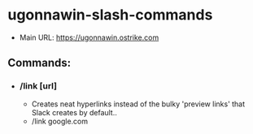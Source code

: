 # ugonnawin-slash-commands

 - Main URL: https://ugonnawin.ostrike.com

## Commands:

 - ### /link [url]
   - Creates neat hyperlinks instead of the bulky 'preview links' that Slack creates by default..
   - /link google.com
